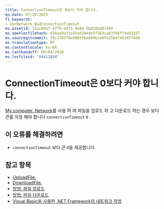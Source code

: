 ```yaml
---
title: ConnectionTimeout은 0보다 커야 합니다.
ms.date: 07/20/2015
f1_keywords:
- vbrNetwork_BadConnectionTimeout
ms.assetid: 15ac09a7-47f0-44f3-9e84-5bd10bd07450
ms.openlocfilehash: 818aa9a31e42ad294de5f363cab3f06ff4dd32d7
ms.sourcegitcommit: f8c270376ed905f6a8896ce0fe25b4f4b38ff498
ms.translationtype: MT
ms.contentlocale: ko-KR
ms.lasthandoff: 06/04/2020
ms.locfileid: "84411834"
---
```

# <a name="the-connectiontimeout-must-be-greater-than-0"></a>ConnectionTimeout은 0보다 커야 합니다.
[My.computer. Network](xref:Microsoft.VisualBasic.Devices.Network)를 사용 하 여 파일을 업로드 하 고 다운로드 하는 경우 보다 큰를 지정 해야 합니다 `connectionTimeout` `0` .  
  
## <a name="to-correct-this-error"></a>이 오류를 해결하려면  
  
- `connectionTimeout` 보다 큰 `0`을 제공합니다.  
  
## <a name="see-also"></a>참고 항목

- [UploadFile.](xref:Microsoft.VisualBasic.Devices.Network.UploadFile%2A)
- [DownloadFile.](xref:Microsoft.VisualBasic.Devices.Network.DownloadFile%2A)
- [방법: 파일 업로드](../developing-apps/programming/computer-resources/how-to-upload-a-file.md)
- [방법: 파일 다운로드](../developing-apps/programming/computer-resources/how-to-download-a-file.md)
- [Visual Basic을 사용한 .NET Framework의 네트워크 작업](https://docs.microsoft.com/previous-versions/visualstudio/visual-studio-2010/ms172756(v=vs.100))
